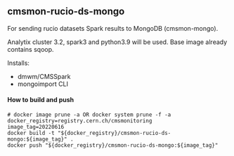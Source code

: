 ## cmsmon-rucio-ds-mongo

For sending rucio datasets Spark results to MongoDB (cmsmon-mongo).

Analytix cluster 3.2, spark3 and python3.9 will be used. Base image already contains sqoop.

Installs:

- dmwm/CMSSpark
- mongoimport CLI

#### How to build and push

```shell
# docker image prune -a OR docker system prune -f -a
docker_registry=registry.cern.ch/cmsmonitoring
image_tag=20220616
docker build -t "${docker_registry}/cmsmon-rucio-ds-mongo:${image_tag}" .
docker push "${docker_registry}/cmsmon-rucio-ds-mongo:${image_tag}"
```
